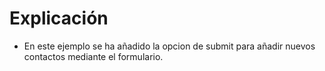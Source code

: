 # Explicación

- En este ejemplo se ha añadido la opcion de submit para añadir nuevos contactos mediante el formulario.
